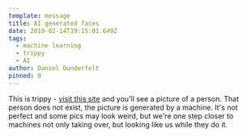 ```yaml
---
template: message
title: AI generated faces
date: 2019-02-14T19:15:01.649Z
tags:
  - machine learning
  - trippy
  - AI
author: Daniel Dunderfelt
pinned: 0
---
```

This is trippy - [visit this site](https://thispersondoesnotexist.com/) and you'll see a picture of a person. That person does not exist, the picture is generated by a machine. It's not perfect and some pics may look weird, but we're one step closer to machines not only taking over, but looking like us while they do it.
